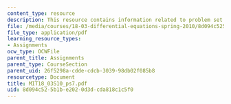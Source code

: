 ```yaml
---
content_type: resource
description: This resource contains information related to problem set 7.
file: /media/courses/18-03-differential-equations-spring-2010/8d094c525b1be2020d3dcda818c1c5f0_MIT18_03S10_ps7.pdf
file_type: application/pdf
learning_resource_types:
- Assignments
ocw_type: OCWFile
parent_title: Assignments
parent_type: CourseSection
parent_uid: 26f5298a-cdde-cdcb-3039-98db02f085b8
resourcetype: Document
title: MIT18_03S10_ps7.pdf
uid: 8d094c52-5b1b-e202-0d3d-cda818c1c5f0
---
```

